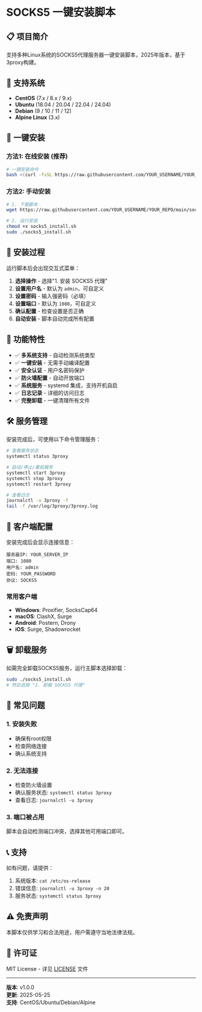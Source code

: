 # SOCKS5 一键安装脚本

## 📋 项目简介

支持多种Linux系统的SOCKS5代理服务器一键安装脚本，2025年版本，基于3proxy构建。

## 🎯 支持系统

- **CentOS** (7.x / 8.x / 9.x)
- **Ubuntu** (18.04 / 20.04 / 22.04 / 24.04)
- **Debian** (9 / 10 / 11 / 12)
- **Alpine Linux** (3.x)

## 🚀 一键安装

### 方法1: 在线安装 (推荐)

```bash
# 一键安装命令
bash <(curl -fsSL https://raw.githubusercontent.com/YOUR_USERNAME/YOUR_REPO/main/install_socks5.sh)
```

### 方法2: 手动安装

```bash
# 1. 下载脚本
wget https://raw.githubusercontent.com/YOUR_USERNAME/YOUR_REPO/main/socks5_install.sh

# 2. 运行安装
chmod +x socks5_install.sh
sudo ./socks5_install.sh
```

## 📱 安装过程

运行脚本后会出现交互式菜单：

1. **选择操作** - 选择"1. 安装 SOCKS5 代理"
2. **设置用户名** - 默认为 `admin`，可自定义
3. **设置密码** - 输入强密码（必填）
4. **设置端口** - 默认为 `1080`，可自定义
5. **确认配置** - 检查设置是否正确
6. **自动安装** - 脚本自动完成所有配置

## 🔧 功能特性

- ✅ **多系统支持** - 自动检测系统类型
- ✅ **一键安装** - 无需手动编译配置
- ✅ **安全认证** - 用户名密码保护
- ✅ **防火墙配置** - 自动开放端口
- ✅ **系统服务** - systemd 集成，支持开机自启
- ✅ **日志记录** - 详细的访问日志
- ✅ **完整卸载** - 一键清理所有文件

## 🛠 服务管理

安装完成后，可使用以下命令管理服务：

```bash
# 查看服务状态
systemctl status 3proxy

# 启动/停止/重启服务
systemctl start 3proxy
systemctl stop 3proxy
systemctl restart 3proxy

# 查看日志
journalctl -u 3proxy -f
tail -f /var/log/3proxy/3proxy.log
```

## 🔗 客户端配置

安装完成后会显示连接信息：

```
服务器IP: YOUR_SERVER_IP
端口: 1080
用户名: admin
密码: YOUR_PASSWORD
协议: SOCKS5
```

### 常用客户端

- **Windows**: Proxifier, SocksCap64
- **macOS**: ClashX, Surge
- **Android**: Postern, Drony
- **iOS**: Surge, Shadowrocket

## 🗑️ 卸载服务

如需完全卸载SOCKS5服务，运行主脚本选择卸载：

```bash
sudo ./socks5_install.sh
# 然后选择 "2. 卸载 SOCKS5 代理"
```

## 🐛 常见问题

### 1. 安装失败
- 确保有root权限
- 检查网络连接
- 确认系统支持

### 2. 无法连接
- 检查防火墙设置
- 确认服务状态: `systemctl status 3proxy`
- 查看日志: `journalctl -u 3proxy`

### 3. 端口被占用
脚本会自动检测端口冲突，选择其他可用端口即可。

## 📞 支持

如有问题，请提供：
1. 系统版本: `cat /etc/os-release`
2. 错误信息: `journalctl -u 3proxy -n 20`
3. 服务状态: `systemctl status 3proxy`

## ⚠️ 免责声明

本脚本仅供学习和合法用途，用户需遵守当地法律法规。

## 📄 许可证

MIT License - 详见 [LICENSE](LICENSE) 文件

---

**版本**: v1.0.0  
**更新**: 2025-05-25  
**支持**: CentOS/Ubuntu/Debian/Alpine

